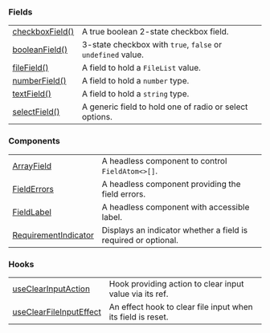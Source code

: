 ### Fields

|                                                           |                                                             |
| --------------------------------------------------------- | ----------------------------------------------------------- |
| [checkboxField()](?path=/docs/fields-checkboxfield--docs) | A true boolean 2-state checkbox field.                      |
| [booleanField()](?path=/docs/fields-booleanfield--docs)   | 3-state checkbox with `true`, `false` or `undefined` value. |
| [fileField()](?path=/docs/fields-filefield--docs)         | A field to hold a `FileList` value.                         |
| [numberField()](?path=/docs/fields-numberfield--docs)     | A field to hold a `number` type.                            |
| [textField()](?path=/docs/fields-textfield--docs)         | A field to hold a `string` type.                            |
| [selectField()](?path=/docs/fields-selectfield--docs)     | A generic field to hold one of radio or select options.     |

### Components

|                                                                           |                                                                |
| ------------------------------------------------------------------------- | -------------------------------------------------------------- |
| [ArrayField](?path=/docs/components-arrayfield--docs)                     | A headless component to control `FieldAtom<>[]`.               |
| [FieldErrors](?path=/docs/components-fielderrors--docs)                   | A headless component providing the field errors.               |
| [FieldLabel](?path=/docs/components-fieldlabel--docs)                     | A headless component with accessible label.                    |
| [RequirementIndicator](?path=/docs/components-requirementindicator--docs) | Displays an indicator whether a field is required or optional. |

### Hooks

|                                                                            |                                                             |
| -------------------------------------------------------------------------- | ----------------------------------------------------------- |
| [useClearInputAction](?path=/docs/hooks-useclearinputaction--docs)         | Hook providing action to clear input value via its ref.     |
| [useClearFileInputEffect](?path=/docs/hooks-useclearfileinputeffect--docs) | An effect hook to clear file input when its field is reset. |

